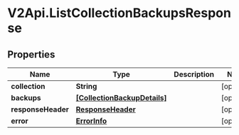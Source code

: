 # V2Api.ListCollectionBackupsResponse

## Properties

Name | Type | Description | Notes
------------ | ------------- | ------------- | -------------
**collection** | **String** |  | [optional] 
**backups** | [**[CollectionBackupDetails]**](CollectionBackupDetails.md) |  | [optional] 
**responseHeader** | [**ResponseHeader**](ResponseHeader.md) |  | [optional] 
**error** | [**ErrorInfo**](ErrorInfo.md) |  | [optional] 


